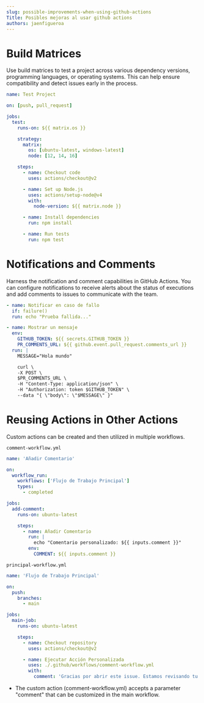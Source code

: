 ```yaml
---
slug: possible-improvements-when-using-github-actions
Title: Posibles mejoras al usar github actions
authors: jaenfigueroa
---
```


# Build Matrices

Use build matrices to test a project across various dependency versions, programming languages, or operating systems. This can help ensure compatibility and detect issues early in the process.

```yml
name: Test Project

on: [push, pull_request]

jobs:
  test:
    runs-on: ${{ matrix.os }}

    strategy:
      matrix:
        os: [ubuntu-latest, windows-latest]
        node: [12, 14, 16]

    steps:
      - name: Checkout code
        uses: actions/checkout@v2

      - name: Set up Node.js
        uses: actions/setup-node@v4
        with:
          node-version: ${{ matrix.node }}

      - name: Install dependencies
        run: npm install

      - name: Run tests
        run: npm test
```

# Notifications and Comments

Harness the notification and comment capabilities in GitHub Actions. You can configure notifications to receive alerts about the status of executions and add comments to issues to communicate with the team.

```yml
- name: Notificar en caso de fallo
  if: failure()
  run: echo "Prueba fallida..."
```

```yml
- name: Mostrar un mensaje
  env:
    GITHUB_TOKEN: ${{ secrets.GITHUB_TOKEN }}
    PR_COMMENTS_URL: ${{ github.event.pull_request.comments_url }}
  run: |
    MESSAGE="Hola mundo"

    curl \
    -X POST \
    $PR_COMMENTS_URL \
    -H "Content-Type: application/json" \
    -H "Authorization: token $GITHUB_TOKEN" \
    --data "{ \"body\": \"$MESSAGE\" }"
```

# Reusing Actions in Other Actions

Custom actions can be created and then utilized in multiple workflows.

`comment-workflow.yml`

```yml
name: 'Añadir Comentario'

on:
  workflow_run:
    workflows: ['Flujo de Trabajo Principal']
    types:
      - completed

jobs:
  add-comment:
    runs-on: ubuntu-latest

    steps:
      - name: Añadir Comentario
        run: |
          echo "Comentario personalizado: ${{ inputs.comment }}"
        env:
          COMMENT: ${{ inputs.comment }}
```

`principal-workflow.yml`

```yml
name: 'Flujo de Trabajo Principal'

on:
  push:
    branches:
      - main

jobs:
  main-job:
    runs-on: ubuntu-latest

    steps:
      - name: Checkout repository
        uses: actions/checkout@v2

      - name: Ejecutar Acción Personalizada
        uses: ./.github/workflows/comment-workflow.yml
        with:
          comment: 'Gracias por abrir este issue. Estamos revisando tu problema.'
```

- The custom action (comment-workflow.yml) accepts a parameter "comment" that can be customized in the main workflow.
